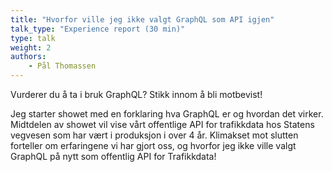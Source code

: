 ```yaml
---
title: "Hvorfor ville jeg ikke valgt GraphQL som API igjen"
talk_type: "Experience report (30 min)"
type: talk
weight: 2
authors:
    - Pål Thomassen
---
```

Vurderer du å ta i bruk GraphQL? Stikk innom å bli motbevist!

Jeg starter showet med en forklaring hva GraphQL er og hvordan det virker. Midtdelen av showet vil vise vårt offentlige API for trafikkdata hos Statens vegvesen som har vært i produksjon i over 4 år. Klimakset mot slutten forteller om erfaringene vi har gjort oss, og hvorfor jeg ikke ville valgt GraphQL på nytt som offentlig API for Trafikkdata!
